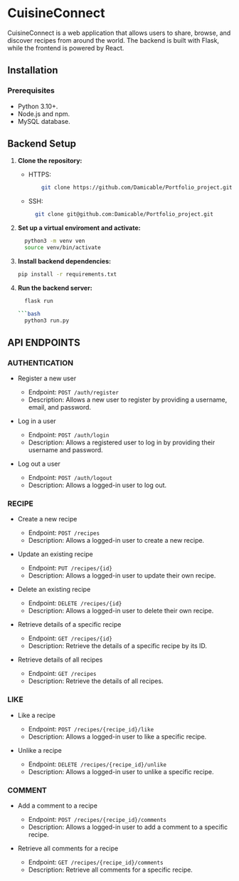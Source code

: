 # CuisineConnect

CuisineConnect is a web application that allows users to share, browse, and discover recipes from around the world. The backend is built with Flask, while the frontend is powered by React.

## Installation

### Prerequisites

* Python 3.10+.
* Node.js and npm.
* MySQL database.

## Backend Setup

1. **Clone the repository:**

    * HTTPS:

      ```bash
          git clone https://github.com/Damicable/Portfolio_project.git

    * SSH:

      ```bash
        git clone git@github.com:Damicable/Portfolio_project.git

2. **Set up a virtual enviroment and activate:**

      ```bash
        python3 -m venv ven
        source venv/bin/activate

3. **Install backend dependencies:**

      ```bash
      pip install -r requirements.txt

4. **Run the backend server:**

      ```bash
        flask run

      ```bash
        python3 run.py

## API ENDPOINTS

### AUTHENTICATION

* Register a new user

  * Endpoint: `POST /auth/register`
  * Description: Allows a new user to register by providing a username, email, and password.

* Log in a user

  * Endpoint: `POST /auth/login`
  * Description: Allows a registered user to log in by providing their username and password.

* Log out a user

  * Endpoint: `POST /auth/logout`
  * Description: Allows a logged-in user to log out.

### RECIPE

* Create a new recipe

  * Endpoint: `POST /recipes`
  * Description: Allows a logged-in user to create a new recipe.

* Update an existing recipe

  * Endpoint: `PUT /recipes/{id}`
  * Description: Allows a logged-in user to update their own recipe.

* Delete an existing recipe

  * Endpoint: `DELETE /recipes/{id}`
  * Description: Allows a logged-in user to delete their own recipe.

* Retrieve details of a specific recipe

  * Endpoint: `GET /recipes/{id}`
  * Description: Retrieve the details of a specific recipe by its ID.

* Retrieve details of all recipes

  * Endpoint: `GET /recipes`
  * Description: Retrieve the details of all recipes.

### LIKE

* Like a recipe

  * Endpoint: `POST /recipes/{recipe_id}/like`
  * Description: Allows a logged-in user to like a specific recipe.

* Unlike a recipe

  * Endpoint: `DELETE /recipes/{recipe_id}/unlike`
  * Description: Allows a logged-in user to unlike a specific recipe.

### COMMENT

* Add a comment to a recipe

  * Endpoint: `POST /recipes/{recipe_id}/comments`
  * Description: Allows a logged-in user to add a comment to a specific recipe.

* Retrieve all comments for a recipe

  * Endpoint: `GET /recipes/{recipe_id}/comments`
  * Description: Retrieve all comments for a specific recipe.
